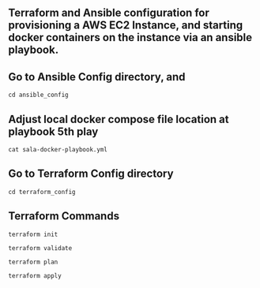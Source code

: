 ## Terraform and Ansible configuration for provisioning a AWS EC2 Instance, and starting docker containers on the instance via an ansible playbook.

## Go to Ansible Config directory, and 
```
cd ansible_config
```
## Adjust local docker compose file location at playbook 5th play
```
cat sala-docker-playbook.yml
```

## Go to Terraform Config directory
```
cd terraform_config
```
## Terraform Commands
```
terraform init 
```

```
terraform validate 
```

```
terraform plan 
```

```
terraform apply
```